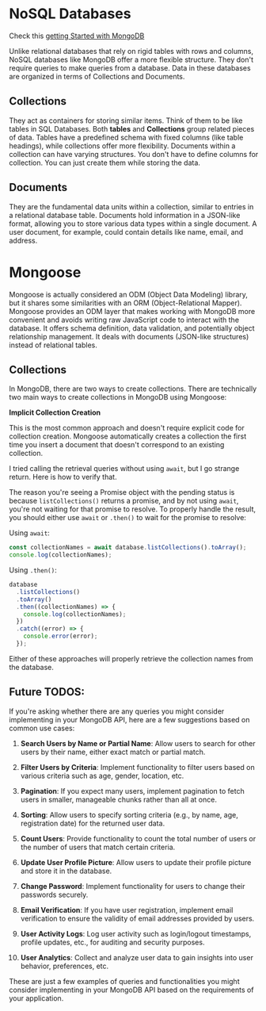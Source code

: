 # NoSQL Databases

Check this [getting Started with MongoDB](https://www.freecodecamp.org/news/learn-mongodb-a4ce205e7739/)

Unlike relational databases that rely on rigid tables with rows and columns, NoSQL databases like MongoDB offer a more flexible structure. They don't require queries to make queries from a database. Data in these databases are organized in terms of Collections and Documents.

## Collections

They act as containers for storing similar items. Think of them to be like tables in SQL Databases. Both **tables** and **Collections** group related pieces of data. Tables have a predefined schema with fixed columns (like table headings), while collections offer more flexibility. Documents within a collection can have varying structures. You don't have to define columns for collection. You can just create them while storing the data.

## Documents

They are the fundamental data units within a collection, similar to entries in a relational database table. Documents hold information in a JSON-like format, allowing you to store various data types within a single document. A user document, for example, could contain details like name, email, and address.

# Mongoose

Mongoose is actually considered an ODM (Object Data Modeling) library, but it shares some similarities with an ORM (Object-Relational Mapper). Mongoose provides an ODM layer that makes working with MongoDB more convenient and avoids writing raw JavaScript code to interact with the database. It offers schema definition, data validation, and potentially object relationship management. It deals with documents (JSON-like structures) instead of relational tables.

## Collections

In MongoDB, there are two ways to create collections. There are technically two main ways to create collections in MongoDB using Mongoose:

**Implicit Collection Creation**

This is the most common approach and doesn't require explicit code for collection creation. Mongoose automatically creates a collection the first time you insert a document that doesn't correspond to an existing collection.

I tried calling the retrieval queries without using `await`, but I go strange return. Here is how to verify that.

The reason you're seeing a Promise object with the pending status is because `listCollections()` returns a promise, and by not using `await`, you're not waiting for that promise to resolve. To properly handle the result, you should either use `await` or `.then()` to wait for the promise to resolve:

Using `await`:

```javascript
const collectionNames = await database.listCollections().toArray();
console.log(collectionNames);
```

Using `.then()`:

```javascript
database
  .listCollections()
  .toArray()
  .then((collectionNames) => {
    console.log(collectionNames);
  })
  .catch((error) => {
    console.error(error);
  });
```

Either of these approaches will properly retrieve the collection names from the database.

## Future TODOS:

If you're asking whether there are any queries you might consider implementing in your MongoDB API, here are a few suggestions based on common use cases:

1. **Search Users by Name or Partial Name**: Allow users to search for other users by their name, either exact match or partial match.

2. **Filter Users by Criteria**: Implement functionality to filter users based on various criteria such as age, gender, location, etc.

3. **Pagination**: If you expect many users, implement pagination to fetch users in smaller, manageable chunks rather than all at once.

4. **Sorting**: Allow users to specify sorting criteria (e.g., by name, age, registration date) for the returned user data.

5. **Count Users**: Provide functionality to count the total number of users or the number of users that match certain criteria.

6. **Update User Profile Picture**: Allow users to update their profile picture and store it in the database.

7. **Change Password**: Implement functionality for users to change their passwords securely.

8. **Email Verification**: If you have user registration, implement email verification to ensure the validity of email addresses provided by users.

9. **User Activity Logs**: Log user activity such as login/logout timestamps, profile updates, etc., for auditing and security purposes.

10. **User Analytics**: Collect and analyze user data to gain insights into user behavior, preferences, etc.

These are just a few examples of queries and functionalities you might consider implementing in your MongoDB API based on the requirements of your application.
